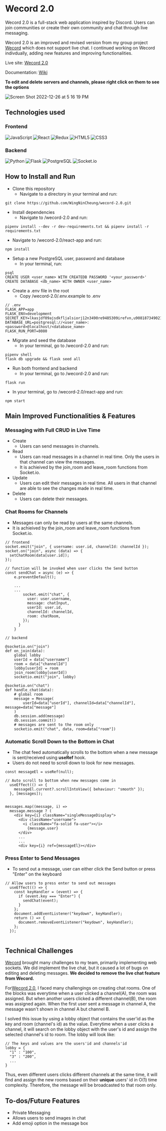# Wecord 2.0

Wecord 2.0 is a full-stack web application inspired by Discord. Users can join communities or create their own community and chat through live messaging.

Wecord 2.0 is an improved and revised version from my group project <a href="https://github.com/WingNinCheung/Wecord">Wecord</a> which does not support live chat. I continued working on Wecord indivdually, adding new features and improving functionalities.

Live site: <a href="https://wecord-2.onrender.com">Wecord 2.0</a>

Documentation: <a href="https://github.com/WingNinCheung/wecord-2.0/wiki">Wiki</a>

**To edit and delete servers and channels, please right click on them to see the options**

![Screen Shot 2022-12-26 at 5 16 19 PM](https://user-images.githubusercontent.com/96600317/209596207-e4ceed60-3572-4c0f-9ccc-0a08f76cfb38.png)

## Technologies used

### Frontend
![JavaScript](https://img.shields.io/badge/javascript-%23323330.svg?style=for-the-badge&logo=javascript&logoColor=%23F7DF1E)
![React](https://img.shields.io/badge/react-%2320232a.svg?style=for-the-badge&logo=react&logoColor=%2361DAFB)
![Redux](https://img.shields.io/badge/redux-%23593d88.svg?style=for-the-badge&logo=redux&logoColor=white)
![HTML5](https://img.shields.io/badge/html5-%23E34F26.svg?style=for-the-badge&logo=html5&logoColor=white)
![CSS3](https://img.shields.io/badge/css3-%231572B6.svg?style=for-the-badge&logo=css3&logoColor=white)

### Backend
![Python](https://img.shields.io/badge/python-3670A0?style=for-the-badge&logo=python&logoColor=ffdd54)
![Flask](https://img.shields.io/badge/flask-%23000.svg?style=for-the-badge&logo=flask&logoColor=white)
![PostgreSQL](https://img.shields.io/badge/PostgreSQL-316192?style=for-the-badge&logo=postgresql&logoColor=white)
![Socket.io](https://img.shields.io/badge/Socket.io-black?style=for-the-badge&logo=socket.io&badgeColor=010101)

## How to Install and Run
- Clone this repository
  - Navigate to a directory in your terminal and run:
```
git clone https://github.com/WingNinCheung/wecord-2.0.git
```
- Install dependencies
  - Navigate to /wecord-2.0 and run:
```
pipenv install --dev -r dev-requirements.txt && pipenv install -r requirements.txt
```
  - Navigate to /wecord-2.0/react-app and run:
```
npm install
```

- Setup a new PostgreSQL user, password and database 
  - In your terminal, run:
```
psql
CREATE USER <user_name> WITH CREATEDB PASSWORD '<your_password>'
CREATE DATABASE <db_name> WITH OWNER <user_name>
```

- Create a .env file in the root
  - Copy /wecord-2.0/.env.example to .env
```
// .env 
FLASK_APP=app
FLASK_ENV=development
SECRET_KEY=lkasjdf09ajsdkfljalsiorj12n3490re9485309irefvn,u90818734902139489230
DATABASE_URL=postgresql://<user_name>:<password>@localhost/<database_name>
FLASK_RUN_PORT=8080
```

- Migrate and seed the database
  - In your terminal, go to /wecord-2.0 and run:
```
pipenv shell
flask db upgrade && flask seed all
```

- Run both frontend and backend
  - In your terminal, go to /wecord-2.0 and run:
```
flask run
```
  - In your terminal, go to /wecord-2.0/react-app and run:
```
npm start
```

## Main Improved Functionalities & Features

### Messaging with Full CRUD in Live Time

- Create
  - Users can send messages in channels.
- Read
  - Users can read messages in a channel in real time. Only the users in that channel can view the messages.
  - It is achieived by the join_room and leave_room functions from Socket.io.
- Update
  - Users can edit their messages in real time. All users in that channel are able to see the changes made in real time.
- Delete
  - Users can delete their messages. 

### Chat Rooms for Channels

- Messages can only be read by users at the same channels.
- It is achieived by the join_room and leave_room functions from Socket.io.

```
// frontend
socket.emit("join", { username: user.id, channelId: channelId });
socket.on("join", async (data) => {
  setChatRoom(data[user.id]);
});

// function will be invoked when user clicks the Send button
const sendChat = async (e) => {
    e.preventDefault();

    ...
    ...
        socket.emit("chat", {
          user: user.username,
          message: chatInput,
          userId: user.id,
          channelId: channelId,
          room: chatRoom,
        });
      }
    }

// backend

@socketio.on("join")
def on_join(data):
    global lobby
    userId = data["username"]
    room = data["channelId"]
    lobby[userId] = room
    join_room(lobby[userId])
    socketio.emit("join", lobby)
    
@socketio.on("chat")
def handle_chat(data):
    # global room
    message = Message(
        userId=data["userId"], channelId=data["channelId"], message=data["message"]
    )
    db.session.add(message)
    db.session.commit()
    # messages are sent to the room only
    socketio.emit("chat", data, room=data["room"])
```

### Automatic Scroll Down to the Bottom in Chat

- The chat feed automatically scrolls to the bottom when a new message is sent/received using **useRef** hook.
- Users do not need to scroll down to look for new messages.

```
const messageEl = useRef(null);

// Auto scroll to bottom when new messages come in
  useEffect(() => {
    messageEl.current?.scrollIntoView({ behaviour: "smooth" });
  }, [messages]);


messages.map((message, i) =>
  message.message ? (
    <div key={i} className="singleMessageDisplay">
      <div className="username">
        <i className="fa-solid fa-user"></i>
          {message.user}
      </div>
      ...
      ...
      <div key={i} ref={messageEl}></div>
```

### Press Enter to Send Messages

  - To send out a message, user can either click the Send button or press "Enter" on the keyboard
  
```
// Allow users to press enter to send out messages
  useEffect(() => {
    const keyHandler = (event) => {
      if (event.key === "Enter") {
        sendChat(event);
      }
    };
    document.addEventListener("keydown", keyHandler);
    return () => {
      document.removeEventListener("keydown", keyHandler);
    };
  });
  
```

## Technical Challenges
<a href="https://github.com/WingNinCheung/Wecord">Wecord</a> brought many challenges to my team, primarily implementing web sockets. We did implement the live chat, but it caused a lot of bugs on editing and deleting messages. **We decided to remove the live chat feature from Wecord.**

For<a href="https://wecord-2.onrender.com">Wecord 2.0</a>, I faced many challengings on creating chat rooms. One of the blocks was everytime when a user clicked a channel(A), the room was assigned. But when another users clicked a different channel(B), the room was assigned again. When the first user sent a message in channel A, the message wasn't shown in channel A but channel B.

I solved this issue by using a lobby object that contains the user'id as the key and room (channel's id) as the value. Everytime when a user clicks a channel, it will search on the lobby object with the user's id and assign the selected channel's id to room. The lobby will look like:
```
// The keys and values are the users'id and channels'id
lobby = {
  "1" : "100",
  "3" : "200",
  ...
}
```
Thus, even different users clicks different channels at the same time, it will find and assign the new rooms based on their **unique** users' id in O(1) time complexity.
Therefore, the message will be broadcasted to that room only.

## To-dos/Future Features

  - Private Messaging
  - Allows users to send images in chat
  - Add emoji option in the message box



